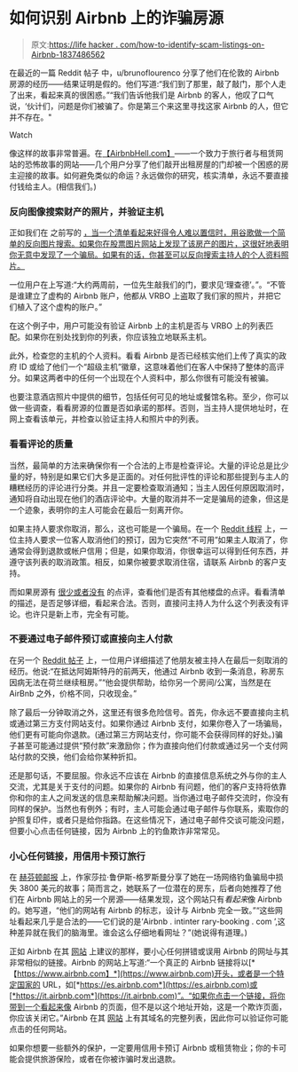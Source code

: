 # 如何识别 Airbnb 上的诈骗房源

> 原文:[https://life hacker . com/how-to-identify-scam-listings-on-Airbnb-1837486562](https://lifehacker.com/how-to-identify-scam-listings-on-airbnb-1837486562)

在最近的一篇 Reddit 帖子 中，u/brunoflourenco 分享了他们在伦敦的 Airbnb 房源的经历——结果证明是假的。他们写道:“我们到了那里，敲了敲门，那个人走了出来，看起来真的很困惑。”“我们告诉他我们是 Airbnb 的客人，他叹了口气说，‘伙计们，问题是你们被骗了。你是第三个来这里寻找这家 Airbnb 的人，但它并不存在。"

Watch

像这样的故事非常普遍。在[【AirbnbHell.com】](https://www.airbnbhell.com/when-an-airbnb-host-is-not-an-airbnb-host/)——一个致力于旅行者与租赁网站的恐怖故事的网站——几个用户分享了他们敲开出租房屋的门却被一个困惑的房主迎接的故事。如何避免类似的命运？永远做你的研究，核实清单，永远不要直接付钱给主人。(相信我们。)

### 反向图像搜索财产的照片，并验证主机

正如我们在 之前写的 [，当一个清单看起来好得令人难以置信时，用谷歌做一个简单的反向图片搜索。如果你在股票图片网站上发现了该房产的图片，这很好地表明你无意中发现了一个骗局。如果有的话，你甚至可以反向搜索主持人的个人资料照片。](https://lifehacker.com/avoid-bad-or-fake-listings-on-airbnb-with-a-reverse-goo-1663919812)

一位用户在上写道:“大约两周前，一位先生敲我们的门，要求见‘理查德’。”。“不管是谁建立了虚构的 Airbnb 账户，他都从 VRBO 上盗取了我们家的照片，并把它们植入了这个虚构的账户。”

在这个例子中，用户可能没有验证 Airbnb 上的主机是否与 VRBO 上的列表匹配。如果你在别处找到你的列表，你应该独立地联系主机。

此外，检查您的主机的个人资料。看看 Airbnb 是否已经核实他们上传了真实的政府 ID 或给了他们一个“超级主机”徽章，这意味着他们在客人中保持了整体的高评分。如果这两者中的任何一个出现在个人资料中，那么你很有可能没有被骗。

也要注意酒店照片中提供的细节，包括任何可见的地址或餐馆名称。至少，你可以做一些调查，看看房源的位置是否如承诺的那样。否则，当主持人提供地址时，在网上查看该单元，并检查以验证主持人和照片中的列表。

### 看看评论的质量

当然，最简单的方法来确保你有一个合法的上市是检查评论。大量的评论总是比少量的好，特别是如果它们大多是正面的。对任何批评性的评论和那些提到与主人的糟糕经历的评论进行分类。并且一定要检查取消通知；当主人因任何原因取消时，通知将自动出现在他们的酒店评论中。大量的取消并不一定是骗局的迹象，但这是一个迹象，表明你的主人可能会在最后一刻离开你。

如果主持人要求你取消，那么，这也可能是一个骗局。在一个 [Reddit 线程](https://www.reddit.com/r/AirBnB/comments/au7pmu/host_wants_to_cancel_refuses_to_do_it_himself/) 上，一位主持人要求一位客人取消他们的预订，因为它突然“不可用”如果主人取消了，你通常会得到退款或帐户信用；但是，如果你取消，你很幸运可以得到任何东西，并遵守该列表的取消政策。相反，如果你被要求取消住宿，请联系 Airbnb 的客户支持。

而如果房源有 [很少或者没有](https://lifehacker.com/should-you-book-an-airbnb-that-has-no-reviews-1835805431) 的点评，查看他们是否有其他楼盘的点评。看看清单的描述，是否足够详细，看起来合法。否则，直接问主持人为什么这个列表没有评论。也许只是新上市，完全有可能。

### 不要通过电子邮件预订或直接向主人付款

在另一个 [Reddit 帖子](https://www.reddit.com/r/Amsterdam/comments/81wsaf/beware_of_airbnb_scams_in_amstedam/) 上，一位用户详细描述了他朋友被主持人在最后一刻取消的经历。他说:“在抵达阿姆斯特丹的前两天，他通过 Airbnb 收到一条消息，称房东因病无法在荷兰继续租房。”“他会提供帮助，给你另一个房间/公寓，当然是在 AirBnb 之外，价格不同，只收现金。”

除了最后一分钟取消之外，这里还有很多危险信号。首先，你永远不要直接向主机或通过第三方支付网站支付。如果你通过 Airbnb 支付，如果你卷入了一场骗局，他们更有可能向你退款。(通过第三方网站支付，你可能不会获得同样的好处。)骗子甚至可能通过提供“预付款”来激励你；作为直接向他们付款或通过另一个支付网站付款的交换，他们会给你某种折扣。

还是那句话，不要屈服。你永远不应该在 Airbnb 的直接信息系统之外与你的主人交流，尤其是关于支付的问题。如果你的 Airbnb 有问题，他们的客户支持将依靠你和你的主人之间发送的信息来帮助解决问题。当你通过电子邮件交流时，你没有同样的保护。当然也有例外；有时，主人可能会通过电子邮件与你联系，索取你的护照复印件，或者只是给你指路。在这些情况下，通过电子邮件交谈可能没问题，但要小心点击任何链接，因为 Airbnb 上的钓鱼欺诈非常常见。

### 小心任何链接，用信用卡预订旅行

在 [赫芬顿邮报](https://www.huffpost.com/entry/beware-this-evil-genius-airbnb-scam_n_56a7bc08e4b0172c65944c92) 上，作家莎拉·鲁伊斯-格罗斯曼分享了她在一场网络钓鱼骗局中损失 3800 美元的故事；简而言之，她联系了一位潜在的房东，后者向她推荐了他们在 Airbnb 网站上的另一个房源——结果发现，这个网站只有*看起来*像 Airbnb 的。她写道，“他们的网站有 Airbnb 的标志，设计与 Airbnb 完全一致。”“这些网址看起来几乎是合法的——它们说的是‘Airbnb . intinter rary-booking . com ’,这种差异就在我们的脑海里。谁会这么仔细地看网址？”(她说得有道理。)

正如 Airbnb 在其 [网站](https://www.airbnb.com/help/article/971/how-do-i-know-if-an-email-or-website-is-really-from-airbnb) 上建议的那样，要小心任何拼错或误用 Airbnb 的网址与其非常相似的链接。Airbnb 的网站上写道:“一个真正的 Airbnb 链接将以[*【https://www.airbnb.com】*](https://www.airbnb.com)开头，或者是一个特定国家的 URL，如[*https://es.airbnb.com*](https://es.airbnb.com)或[*https://it.airbnb.com*](https://it.airbnb.com)”。“如果你点击一个链接，将你带到一个看起来像 Airbnb 的页面，但不是以这个地址开始，这是一个欺诈页面，你应该关闭它。”Airbnb 在其 [网站](https://www.airbnb.com/help/article/971/how-do-i-know-if-an-email-or-website-is-really-from-airbnb) 上有其域名的完整列表，因此你可以验证你可能点击的任何网站。

如果你想要一些额外的保护，一定要用信用卡预订 Airbnb 或租赁物业；你的卡可能会提供旅游保险，或者在你被诈骗时发出退款。